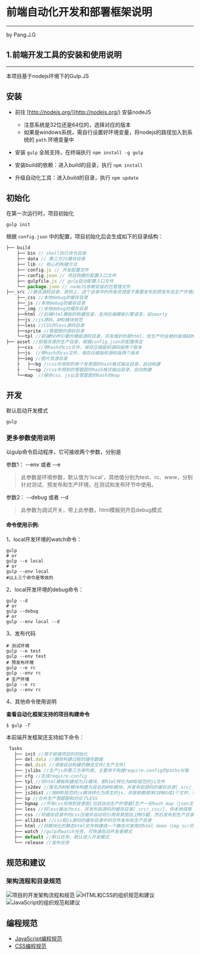 # 前端自动化开发和部署框架说明
--------------------------
by Pang.J.G


## 1.前端开发工具的安装和使用说明
----------------------

本项目基于nodejs环境下的Gulp.JS


## 安装

* 前往 [http://nodejs.org/](http://nodejs.org/) 安装nodeJS
   - 注意系统是32位还是64位的，选择对应的版本
   - 如果是windows系统，需自行设置好环境变量，将nodejs的路径加入到系统的 `path` 环境变量中

* 安装 `gulp` 全局支持，在终端执行 `npm install -g gulp`

* 安装build的依赖：进入build的目录，执行 `npm install`

* 升级自动化工具：进入build的目录，执行 `npm update`

## 初始化

在第一次运行时，项目初始化
```
gulp init
```

根据 `config.json` 中的配置，项目初始化后会生成如下的目录结构：

```js
├── build
    ├── bin // shell执行命令目录
    ├── data // 第三方JS模块目录
    ├── lib // 核心的构建方法 
    ├── config.js // 开发配置文件
    ├── config.json // 项目构建的配置入口文件
    ├── gulpfile.js // gulp启动配置入口文件
    └── package.json // nodeJS依赖安装的包管理文件
├──_src //静态源码目录，原则上，这个目录中的所有资源是不需要发布到预发布及生产环境的
    ├──_css //本地debug的缓存目录
    ├──_js //本地debug的缓存目录
    ├──_img //本地debug的缓存目录
    ├──html //后端html模板的构建目录，支持后端模板引擎语言，如smarty
    ├──js //js源码，AMD模块规范
    ├──less //CSS的less源码目录
    ├──sprite //雪碧图的源码目录
    └──tpl //前端MVVM引擎的模板源码目录，开发维护的是html，但生产时会被封装成ADM规范的js模块
├── asset //前端资源的生产目录，根据config.json的配置来定
    ├──css  //带hash的css文件，保存压缩版和源码版两个版本
    ├──js  //带hash的css文件，保存压缩版和源码版两个版本
    ├──img //图片资源目录
    ├   ├──bg //css中用到的单个背景图的hash格式输出目录，自动构建
    ├   └──sp //css中用到的雪碧图的hash格式输出目录，自动构建
    └──map  //保存css、js以及雪碧图的hash的map
```

## 开发

默认启动开发模式
```
gulp
```


### 更多参数使用说明

以gulp命令启动程序，它可接收两个参数，分别是

参数1： --env 或者 --e
> 此参数是环境参数，默认值为'local'，其他值分别为test、rc、www，分别针对测试、预发布和生产环境，在测试和发布环节中使用。

参数2： --debug 或者 --d
> 此参数为调试开关，带上此参数，html模板则开启debug模式

#### 命令使用示例: 
1、local开发环境的watch命令：
```shell
gulp
# or
gulp --e local
# or
gulp --env local
#以上三个命令是等效的
```

2、local开发环境的debug命令：
```shell
gulp --d
# or
gulp --debug
# or
gulp --env local --d
```

3、发布代码
```
# 测试环境
gulp --e test
gulp --env test
# 预发布环境
gulp --e rc
gulp --env rc
# 生产环境
gulp --e rc
gulp --env rc
```

4、其他命令使用说明

**查看自动化框架支持的项目构建命令**
```
$ gulp -T
```

本前端开发框架还支持如下命令：
```js
 Tasks
   ├── init //用于前端项目的初始化
   ├── del.data //删除构建过程的缓存数据
   ├── del.dist //清理自动构建的静态文件[生产文件]
   ├── jslibs //生产js的第三方库列表，主要用于构建require.config的paths对象
   ├── cfg //生成require.config
   ├── tpl //将html模板构建成为JS模块，即html转化为AMD规范的js文件
   ├── js2dev //匿名的AMD模块构建为具名的AMD模块，并发布到源码的缓存目录[_src/_js/]，供本地调用
   ├── js2dist //按AMD规范的js模块转化为原生的js，并按依赖顺序COMBO成1个文件，然后发布到生产目录，生成2份代码
   ├── sp //合并生产雪碧图和对应了LESS
   ├── bgmap //所有css将用到背景图[包括自动生产的雪碧]生产一份hash map（json文件）
   ├── less //将less输出为css，并发布到源码的缓存目录[_src/_css/]，供本地调用
   ├── css //将缓存目录中的css压缩并自动将引用背景图加上MD5戳，然后发布到生产目录
   ├── all2dist //css和js源码的缓存目录中的文件发布到生产目录
   ├── html //将模块化的静态html文件构建成一个静态可使用的html demo（img scr的引用图片替换为带MD5戳）
   ├── watch //gulp的watch任务，可快速启动开发者模式
   ├── default //默认任务，默认进入开发模式
   └── release //发布任务
```

## 规范和建议

### 架构流程和目录规范

  ![项目的开发架构流程和规范](./readme.jpg)
  ![HTML和CSS的组织规范和建议](./html_css.jpg)
  ![JavaScript的组织规范和建议](./javascript.jpg)

## 编程规范
  - [JavaScript编程规范](./javascript.md)
  - [CSS编程规范](./css.md)
